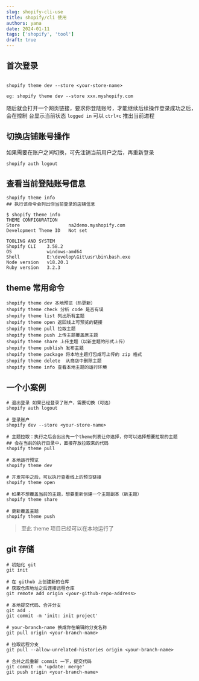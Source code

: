 ```yaml
---
slug: shopify-cli-use
title: shopify/cli 使用
authors: yana
date: 2024-01-11
tags: ['shopify', 'tool']
draft: true
---
```


## 首次登录

```shell

shopify theme dev --store <your-store-name>

eg: shopify theme dev --store xxx.myshopify.com

```

随后就会打开一个网页链接，要求你登陆账号，才能继续后续操作登录成功之后，会在控制
台显示当前状态 `logged in` 可以 `ctrl+c` 推出当前进程

## 切换店铺账号操作

如果需要在账户之间切换，可先注销当前用户之后，再重新登录

```shell
shopify auth logout
```

## 查看当前登陆账号信息

```shell
shopify theme info
## 执行该命令会列出你当前登录的店铺信息
```

```shell
$ shopify theme info
THEME CONFIGURATION
Store                  na2demo.myshopify.com
Development Theme ID   Not set

TOOLING AND SYSTEM
Shopify CLI    3.58.2
OS             windows-amd64
Shell          E:\develop\Git\usr\bin\bash.exe
Node version   v18.20.1
Ruby version   3.2.3
```

## theme 常用命令

```shell
shopify theme dev 本地预览（热更新）
shopify theme check 分析 code 是否有误
shopify theme list 列出所有主题
shopify theme open 返回线上可预览的链接
shopify theme pull 拉取主题
shopify theme push 上传主题覆盖原主题
shopify theme share 上传主题（以新主题的形式上传）
shopify theme publish 发布主题
shopify theme package 将本地主题打包成可上传的 zip 格式
shopify theme delete  从商店中删除主题
shopify theme info 查看本地主题的运行环境
```

## 一个小案例

```shell
# 退出登录 如果已经登录了账户，需要切换（可选）
shopify auth logout

# 登录账户
shopify dev --store <your-store-name>

# 主题拉取：执行之后会出出先一个theme列表让你选择，你可以选择想要拉取的主题
## 会在当前的执行目录中，直接存放拉取来的代码
shopify theme pull

# 本地运行预览
shopify theme dev

# 开发完毕之后，可以执行查看线上的预览链接
shopify theme open

# 如果不想覆盖当前的主题，想要重新创建一个主题副本（新主题）
shopify theme share

# 更新覆盖主题
shopify theme push
```

> 至此 theme 项目已经可以在本地运行了

## git 存储

```shell
# 初始化 git
git init

# 在 github 上创建新的仓库
# 获取仓库地址之后连接远程仓库
git remote add origin <your-github-repo-address>

# 本地提交代码、合并分支
git add .
git commit -m 'init: init project'

# your-branch-name 换成你在编辑的分支名称
git pull origin <your-branch-name>

# 拉取远程分支
git pull --allow-unrelated-histories origin <your-branch-name>

# 合并之后重新 commit 一下，提交代码
git commit -m 'update: merge'
git push origin <your-branch-name>
```
